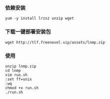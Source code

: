 ### 依赖安装
```
﻿yum -y install lrzsz unzip wget
```

### 下载一键部署安装包
```
wget http://tlf.freenovel.vip/assets/lnmp.zip
```

### 使用
```
unzip lnmp.zip
cd lnmp
vim run.sh
:set ff=unix
:wq
chmod +x run.sh
./run.sh
```